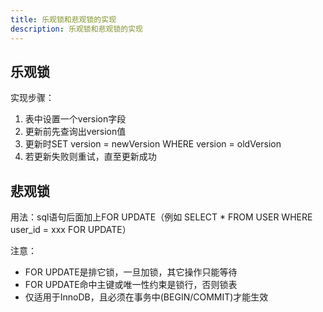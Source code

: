 ```yaml
---
title: 乐观锁和悲观锁的实现
description: 乐观锁和悲观锁的实现
---
```


## 乐观锁

实现步骤：

1. 表中设置一个version字段
2. 更新前先查询出version值
3. 更新时SET version = newVersion WHERE version = oldVersion
4. 若更新失败则重试，直至更新成功

## 悲观锁

用法：sql语句后面加上FOR UPDATE（例如 SELECT * FROM USER WHERE user_id = xxx FOR UPDATE）

注意：

- FOR UPDATE是排它锁，一旦加锁，其它操作只能等待
- FOR UPDATE命中主键或唯一性约束是锁行，否则锁表
- 仅适用于InnoDB，且必须在事务中(BEGIN/COMMIT)才能生效
